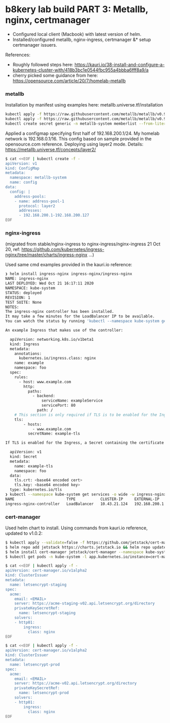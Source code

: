 # b8kery lab build PART 3: Metallb, nginx, certmanager

* Configured local client (Macbook) with latest version of helm.  
* Installed/configured metallb, nginx-ingress, certmanager &* setup certmanager issuers.

References:
* Roughly followed steps here: https://kauri.io/38-install-and-configure-a-kubernetes-cluster-with/418b3bc1e0544fbc955a4bbba6fff8a9/a
* cherry picked some guidance from here: https://opensource.com/article/20/7/homelab-metallb

### metallb
Installation by manifest using examples here: metallb.universe.tf/installation

```bash
kubectl apply -f https://raw.githubusercontent.com/metallb/metallb/v0.9.3/manifests/namespace.yaml
kubectl apply -f https://raw.githubusercontent.com/metallb/metallb/v0.9.3/manifests/metallb.yaml
kubectl create secret generic -n metallb-system memberlist --from-literal=secretkey="$(openssl rand -base64 128)"
```

Applied a configmap specifying first half of 192.168.200.1/24. My homelab network is 192.168.0.1/16. This config based on sample provided in the opensource.com reference. Deploying using layer2 mode. Details: https://metallb.universe.tf/concepts/layer2/

```bash
$ cat <<EOF | kubectl create -f -
apiVersion: v1
kind: ConfigMap
metadata:
  namespace: metallb-system
  name: config
data:
  config: |
    address-pools:
    - name: address-pool-1
      protocol: layer2
      addresses:
      - 192.168.200.1-192.168.200.127
EOF
```

### nginx-ingress

(migrated from stable/nginx-ingress to nginx-ingress/nginx-ingress 21 Oct 20, ref: https://github.com/kubernetes/ingress-nginx/tree/master/charts/ingress-nginx ...)

Used same cmd examples provided in the kauri.io reference:

```bash
❯ helm install ingress-nginx ingress-nginx/ingress-nginx
NAME: ingress-nginx
LAST DEPLOYED: Wed Oct 21 16:17:11 2020
NAMESPACE: kube-system
STATUS: deployed
REVISION: 1
TEST SUITE: None
NOTES:
The ingress-nginx controller has been installed.
It may take a few minutes for the LoadBalancer IP to be available.
You can watch the status by running 'kubectl --namespace kube-system get services -o wide -w ingress-nginx-controller'

An example Ingress that makes use of the controller:

  apiVersion: networking.k8s.io/v1beta1
  kind: Ingress
  metadata:
    annotations:
      kubernetes.io/ingress.class: nginx
    name: example
    namespace: foo
  spec:
    rules:
      - host: www.example.com
        http:
          paths:
            - backend:
                serviceName: exampleService
                servicePort: 80
              path: /
    # This section is only required if TLS is to be enabled for the Ingress
    tls:
        - hosts:
            - www.example.com
          secretName: example-tls

If TLS is enabled for the Ingress, a Secret containing the certificate and key must also be provided:

  apiVersion: v1
  kind: Secret
  metadata:
    name: example-tls
    namespace: foo
  data:
    tls.crt: <base64 encoded cert>
    tls.key: <base64 encoded key>
  type: kubernetes.io/tls
❯ kubectl --namespace kube-system get services -o wide -w ingress-nginx-controller
NAME                       TYPE           CLUSTER-IP     EXTERNAL-IP     PORT(S)                      AGE   SELECTOR
ingress-nginx-controller   LoadBalancer   10.43.21.124   192.168.200.1   80:30819/TCP,443:31115/TCP   39s   app.kubernetes.io/component=controller,app.kubernetes.io/instance=ingress-nginx,app.kubernetes.io/name=ingress-nginx
```

### cert-manager
Used helm chart to install. Using commands from kauri.io reference, updated to v1.0.2:

```bash
$ kubectl apply --validate=false -f https://github.com/jetstack/cert-manager/releases/download/v1.0.2/cert-manager.crds.yaml
$ helm repo add jetstack https://charts.jetstack.io && helm repo update
$ helm install cert-manager jetstack/cert-manager --namespace kube-system  --version v1.0.2
$ kubectl get pods -n kube-system -l app.kubernetes.io/instance=cert-manager -o wide

$ cat <<EOF | kubectl apply -f -
apiVersion: cert-manager.io/v1alpha2
kind: ClusterIssuer
metadata:
  name: letsencrypt-staging
spec:
  acme:
    email: <EMAIL>
    server: https://acme-staging-v02.api.letsencrypt.org/directory
    privateKeySecretRef:
      name: letsencrypt-staging
    solvers:
    - http01:
        ingress:
          class: nginx
EOF

$ cat <<EOF | kubectl apply -f -
apiVersion: cert-manager.io/v1alpha2
kind: ClusterIssuer
metadata:
  name: letsencrypt-prod
spec:
  acme:
    email: <EMAIL>
    server: https://acme-v02.api.letsencrypt.org/directory
    privateKeySecretRef:
      name: letsencrypt-prod
    solvers:
    - http01:
        ingress:
          class: nginx
EOF
```
